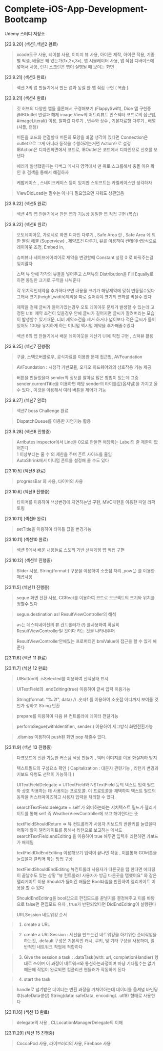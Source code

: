 # Complete-iOS-App-Development-Bootcamp
Udemy 스터디 저장소

[23.9.20] (섹션1,섹션2 완료)
> xcode도구 사용, 레이블 사용, 이미지 뷰 사용, 아이콘 제작, 아이콘 적용, 기종별 픽셀, 배율은 왜 있는가(1x,2x,3x), 앱 시뮬레이터 사용, 앱 직접 디바이스에 넣어서 사용,
> 런치 스크린은 앱이 실행될 때 보이는 화면

[23.9.21] (섹션3 완료)
> 섹션 2의 앱 만들기에서 만든 앱과 동일 한 앱 직접 구현 ( 복습 )

[23.9.21] (섹션4 완료)
> 깃 허브의 다양한 앱들 클론해서 구경해보기 (FlappySwift), Dice 앱 구현중 @IBOutlet 연결과 해제 image View의 어트리뷰트 인스펙터 코드로의 접근법, #imageLiteral() 이용, 알파값 다루기 , 변수와 상수 , 기본자료형 다루기 , 배열 (셔플, 랜덤)

> 버튼을 코드와 연결할때 버튼의 모양을 바꿀 생각이 있다면 Connection은 outlet으로 그게 아니라 동작을 수행하려는거면 Action으로 설정<br>IBAction은 디자인화면에서 코드로, IBOutlet은 코드에서 디자인으로 신호를 보낸다

> 에러가 발생했을때는 디버그 메시지 영역에서 맨 위로 스크롤해서 충돌 이유 확인 후 검색을 통해서 해결하자

> 케밥케이스 , 스네이크케이스 등이 있지만 스위프트는 카멜케이스만 생각하자

> ViewDidLoad는 필수는 아니다 필요없으면 지워도 상관없음

[23.9.22] (섹션5 완료)
> 섹션 4의 앱 만들기에서 만든 앱과 기능상 동일한 앱 직접 구현 (복습)

[23.9.22] (섹션6 완료)
> 오토레이아웃, 가로세로 화면 디자인 다루기 , Safe Area 란 , Safe Area 에 의한 짤림 해결 (Superview) , 제약조건 다루기, 뷰를 이용하여 컨테이너방식으로 레이아웃 조정, Embed In, 

> 슈퍼뷰나 세이프에어리어로 제약을 변경할때 Constant 설정 0 로 바꿔주는걸 잊지말자

> 스택 뷰 안에 각각의 뷰들을 넣어주고 스택뷰의 Distribution을 Fill Equally로 하면 동일한 크기로 구역을 나눠준다

> 각 위치적인제약을 추가하다보면 내용물 크기가 해당제약에 맞춰 변동될수있다 그래서 크기(height,width)제약을 따로 걸어줘야 크기의 변화를 막을수 있다

> 제약을 걸때 글씨가 들어가있는경우 오토 레이아웃 문제가 발생할 수 있는데 고정된 너비 제약 조건이 있을경우 안에 글씨가 길어지면 글씨가 잘려버리는 모습이 발생할수 있기때문, 너비 제약조건을 제거 하거나 넓이보다 적은 글씨가 들어있어도 100을 유지하게 하는 미니멈 맥시멈 제약을 추가해줄수있다

> 섹션 6의 앱 만들기에서 배운 레이아웃을 계산기 UI에 직접 구현 , 스택뷰 활용

[23.9.25] (섹션7 진행중)
> 구글, 스택오버플로우, 공식자료를 이용한 문제 접근법, AVFoundation

> AVFoundation : 시청각 기반모듈, 오디오 하드웨어와의 상호작용 기능 제공

> 버튼을 만들었을때 sender의 정보를 알아낼 많은 방법이 있는데 그중 sender.currentTitle을 이용하면
해당 sender의 타이틀값(옵셔널)을 가지고 올 수 있다 , 이것을 이용해서 여러 버튼을 제어가 가능

[23.9.27] (섹션7 완료)
> 섹션7 boss Challenge 완료

> DispatchQueue를 이용한 지연기능 활용

[23.9.28] (섹션8 진행중)
> Arributes inspector에서 Line을 0으로 만들면 해당하는 Label의 줄 제한이 없어진다<br>
> 1 이상부터는 줄 수 의 제한을 주며 폰트 사이즈를 줄임<br>
> AutoShrink에서 미니멈 폰트를 설정해 줄 수도 있다 

[23.10.5] (섹션8 완료)
> progressBar 의 사용, 타이머의 사용

[23.10.6] (섹션9 진행중)
> 타이머를 이용하여 색상변경에 지연하는법 구현, MVC패턴을 이용한 파일 리팩토링

[23.10.11] (섹션9 완료)
> setTitle을 이용하여 타이틀 값을 변경가능

[23.10.11] (섹션10 완료)
> 섹션 9에서 배운 내용들로 스토리 기반 선택게임 앱 직접 구현

[23.10.12] (섹션11 진행중)
> Slider 사용, String(format:) 구문을 이용하여 소숫점 처리 ,pow(,) 를 이용한 제곱사용

[23.11.5] (섹션11 진행중)
> segue 화면 전환 사용, CGRect를 이용하여 코드로 오브젝트의 크기와 위치를 정할수 있다

> segue.destination as! ResultViewController의 해석

> as는 데스티네이션의 뷰 컨트롤러가 (!) 를사용하여 확실히 ResultViewController일 것이다 라는 것을 나타내주어

> ResultViewController안에있는 프로퍼티인 bmiValue에 접근을 할 수 있게 해준다

[23.11.6] (섹션 11 완료)

[23.11.7] (섹션 12 완료)
> UIButton의 .isSelected를 이용하여 선택상태 표시

> UITextField의 .endEditing(true) 이용하여 글씨 입력 허용가능

> String(format: "%.2f", data) // .숫자f 를 이용하여 소숫점 어디까지 보여줄 것인가 정하고 String 반환

> prepare를 이용하여 다음 뷰 컨트롤러에 데이터 전달가능

> performSegue(withIdentifier:, sender:) 이용하여 세그방식 화면전환가능

> .dismiss 이용하여 push된 화면 pop 해줄수 있다.

[23.11.9] (섹션 13 진행중)
> 다크모드에 전환 가능한 커스텀 색상 만들기 , 벡터 이미지를 이용 화질저하 방지

> 텍스트필드의 구성요소 확인 ( Capitalization : 대문자 관련기능 , 리턴키 변경과 키보드 유형도 선택이 가능하다 )

> UITextFieldDelegate = UITextField와 NSTextField 등의 텍스트 입력 필드와 상호 작용하는 데 사용되는 프로토콜. 이 프로토콜을 채택하여 텍스트 필드의 동작을 커스터마이즈하고 사용자 입력을 처리할 수 있다.

> searchTextField.delegate = self 가 의미하는바는
서치텍스트 필드가 델리게이트를 통해 self 즉 WeatherViewController에 보고 해야한다는 뜻

> textFieldShouldReturn ⇒ 뷰 컨트롤러가 사용자 키보드의 반환키를 눌렀을때 어떻게 할지 델리게이트를 통해서 리턴으로 보고하는 메서드 searchTextField.endEditing 을 이용하여 true 해두면 입력후 리턴하면 키보드가 해제됨

> textFieldDidEndEditing 이용해보기 입력이 끝나면 작동 , 이를통해 GO버튼을 눌렀을때 클리어 하는 방법 구상

> textFieldShouldEndEditing 뷰컨트롤러 사용자가 다른곳을 탭 한다면 에디팅이 끝날수도 있는 상황
”뷰 컨트롤러! 사용자가 방금 다른곳을 탭했어요” 와 같은 델리게이트 이용
Should가 들어간 애들은 Bool타입을 반환하여 델리게이트 이용을 할 수 있다

> ShouldEndEditing을 bool값으로 편집모드를 끝낼지를 결정해주고
이를 바탕으로 false면 편집모드 유지 , true가 반환되었다면 DidEndEditing이 실행된다

> URLSession 네트워킹 순서

> 1. create a URL

> 2. create a URLSession : 세선을 만드는건 네트워킹을 하기위한 준비작업을 하는것, .default 구성은 기본적인 캐시, 쿠키, 및 기타 구성을 사용하며, 일반적인 네트워크 작업에 적합하다

> 3. Give the session a task : .dataTask(with: url, completionHandler) 형태로 쓰이며 이 과정이 네트워크와 통신하는과정이며
마냥 기다릴수는 없기때문에 작업이 완료되면 컴플리션 핸들러가 작동하게 된다

> 4. start the task

> handle로 넘겨받은 데이터는 변환 과정을 거쳐야하는데 데이터를 옵셔널 바인딩후(safeData생성) String(data: safeData, encodingL .utf8) 형태로 사용한다

[23.11.16] (섹션 13 완료)
> delegate의 사용 , CLLocationManagerDelegate의 이해

[23.11.29] (섹션 15 진행중)
> CocoaPod 사용, 라이브러리의 사용, Firebase 사용
